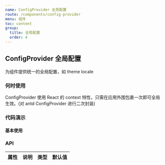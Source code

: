 ```yaml
---
name: ConfigProvider 全局配置
route: /components/config-provider
menu: 组件
toc: content
group:
  title: 全局配置
  order: 4
---
```


## ConfigProvider 全局配置

为组件提供统一的全局配置，如 theme locale

### 何时使用

ConfigProvider 使用 React 的 context 特性，只需在应用外围包裹一次即可全局生效。(对 antd ConfigProvider 进行二次封装)

### 代码演示

#### 基本使用

<code src='./demo/basic.tsx'></code>

### API

| 属性 | 说明 | 类型 | 默认值 |
| ---- | ---- | ---- | ------ |
